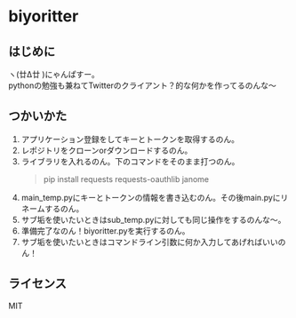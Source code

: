 # biyoritter

## はじめに

ヽ(廿Δ廿 )にゃんぱすー。  
pythonの勉強も兼ねてTwitterのクライアント？的な何かを作ってるのんな～  

## つかいかた

1. アプリケーション登録をしてキーとトークンを取得するのん。
2. レポジトリをクローンorダウンロードするのん。
3. ライブラリを入れるのん。下のコマンドをそのまま打つのん。
    > pip install requests requests-oauthlib janome
4. main_temp.pyにキーとトークンの情報を書き込むのん。その後main.pyにリネームするのん。
5. サブ垢を使いたいときはsub_temp.pyに対しても同じ操作をするのんな～。
6. 準備完了なのん！biyoritter.pyを実行するのん。
7. サブ垢を使いたいときはコマンドライン引数に何か入力してあげればいいのん！

## ライセンス

MIT